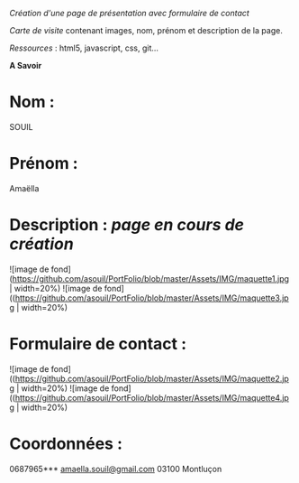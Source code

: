 _Création d'une page de présentation avec formulaire de contact_

*Carte de visite* contenant images, nom, prénom et description de la page.

*Ressources* : html5, javascript, css, git...

__A Savoir__

# Nom : 
SOUIL

# Prénom : 
Amaëlla

# Description : *page en cours de création*
![image de fond](https://github.com/asouil/PortFolio/blob/master/Assets/IMG/maquette1.jpg | width=20%)
![image de fond]((https://github.com/asouil/PortFolio/blob/master/Assets/IMG/maquette3.jpg | width=20%)

# Formulaire de contact :
![image de fond]((https://github.com/asouil/PortFolio/blob/master/Assets/IMG/maquette2.jpg | width=20%)
![image de fond]((https://github.com/asouil/PortFolio/blob/master/Assets/IMG/maquette4.jpg | width=20%)


# Coordonnées : 
0687965***
amaella.souil@gmail.com
03100 Montluçon
